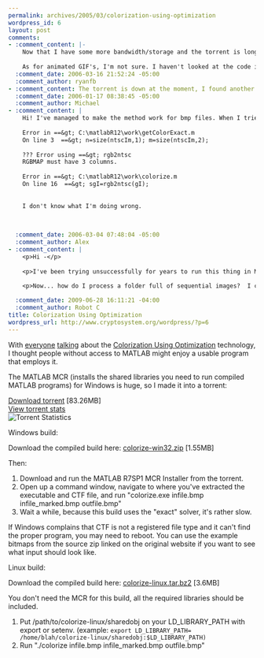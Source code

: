 ```yaml
--- 
permalink: archives/2005/03/colorization-using-optimization
wordpress_id: 6
layout: post
comments: 
- :comment_content: |-
    Now that I have some more bandwidth/storage and the torrent is long dead, here's a link to the R7SP1 Windows MCR: http://cryptosystem.org/projects/colorize/MCRInstaller.exe
    
    As for animated GIF's, I'm not sure. I haven't looked at the code in almost a year, but it's quite possible that despite the paper talking about tracking regions across image sequences, that the Matlab code only handles bitmaps. You could try breaking up the GIF's into bitmaps with something like ImageMagick and seeing how that goes.
  :comment_date: 2006-03-16 21:52:24 -05:00
  :comment_author: ryanfb
- :comment_content: The torrent is down at the moment, I found another MCR but it was for 7.2, returns an error. Looks like I need 7.1, can you reseed the torrent. Or give a link to the file?
  :comment_date: 2006-01-17 08:38:45 -05:00
  :comment_author: Michael
- :comment_content: |
    Hi! I've managed to make the method work for bmp files. When I tried with gif (animated) files I've got an error response
    
    Error in ==&gt; C:\matlabR12\work\getColorExact.m
    On line 3  ==&gt; n=size(ntscIm,1); m=size(ntscIm,2);
    
    ??? Error using ==&gt; rgb2ntsc
    RGBMAP must have 3 columns.
    
    Error in ==&gt; C:\matlabR12\work\colorize.m
    On line 16  ==&gt; sgI=rgb2ntsc(gI);
    
    
    I don't know what I'm doing wrong.
    
    

  :comment_date: 2006-03-04 07:48:04 -05:00
  :comment_author: Alex
- :comment_content: |
    <p>Hi -</p>
    
    <p>I've been trying unsuccessfully for years to run this thing in MATLAB, and using your downloads, I've finally gotten it to work.  Thank you!</p>
    
    <p>Now... how do I process a folder full of sequential images?  I can get it to process one set at a time (A.bmp, Bmarked.bmp Zoutput.bmp) but I have no idea how to make it work on a few hundred sequential images.</p>

  :comment_date: 2009-06-28 16:11:21 -04:00
  :comment_author: Robot C
title: Colorization Using Optimization
wordpress_url: http://www.cryptosystem.org/wordpress/?p=6
---
```

With [everyone](http://primates.ximian.com/~miguel/archive/2005/Mar-10.html) [talking](http://linuxart.com/log/archives/2005/03/09/scribbling-to-color/) about the [Colorization Using Optimization](http://www.cs.huji.ac.il/~yweiss/Colorization/) technology, I thought people without access to MATLAB might enjoy a usable program that employs it.

The MATLAB MCR (installs the shared libraries you need to run compiled MATLAB programs) for Windows is huge, so I made it into a torrent:

[Download torrent](http://cryptosystem.org/projects/colorize/MCRInstall.torrent) [83.26MB]<br />
[View torrent stats](href="http://alluvion.org/stats.php?info_hash=23379ea30b490f80904a0dfbadf7eba71108f4ae)<br />
![Torrent Statistics](http://alluvion.org/qstats.php/23379ea30b490f80904a0dfbadf7eba71108f4ae "Torrent Statistics")

Windows build:

Download the compiled build here: 
[colorize-win32.zip](http://cryptosystem.org/projects/colorize/colorize-win32.zip) [1.55MB]

Then:

1.  Download and run the MATLAB R7SP1 MCR Installer from the torrent.
2.  Open up a command window, navigate to where you've extracted the executable and
CTF file, and run "colorize.exe infile.bmp infile_marked.bmp outfile.bmp"
3.  Wait a while, because this build uses the "exact" solver, it's rather slow.

If Windows complains that CTF is not a registered file type and it can't find the proper program, you may need to reboot. You can use the example bitmaps from the source zip linked on the original website if you want to see what input should look like.

Linux build:

Download the compiled build here: [colorize-linux.tar.bz2](http://cryptosystem.org/projects/colorize/colorize-linux.tar.bz2) [3.6MB]

You don't need the MCR for this build, all the required libraries should be included.

1.  Put /path/to/colorize-linux/sharedobj on your LD\_LIBRARY\_PATH with export or setenv. (example:
`export LD_LIBRARY_PATH=
/home/blah/colorize-linux/sharedobj:$LD_LIBRARY_PATH)`
2.  Run "./colorize infile.bmp infile_marked.bmp outfile.bmp"
